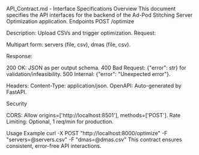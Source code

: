 API_Contract.md - Interface Specifications
Overview
This document specifies the API interfaces for the backend of the Ad-Pod Stitching Server Optimization application.
Endpoints
POST /optimize

Description: Upload CSVs and trigger optimization.
Request:

Multipart form: servers (file, csv), dmas (file, csv).


Response:

200 OK: JSON as per output schema.
400 Bad Request: {"error": str} for validation/infeasibility.
500 Internal: {"error": "Unexpected error"}.


Headers: Content-Type: application/json.
OpenAPI: Auto-generated by FastAPI.

Security

CORS: Allow origins=['http://localhost:8501'], methods=['POST'].
Rate Limiting: Optional, 1 req/min for production.

Usage Example
curl -X POST "http://localhost:8000/optimize" -F "servers=@servers.csv" -F "dmas=@dmas.csv"
This contract ensures consistent, error-free API interactions.
